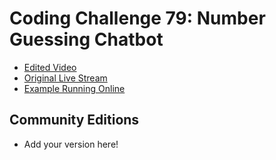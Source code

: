 # Coding Challenge 79: Number Guessing Chatbot
* [Edited Video](https://www.youtube.com/watch?v=zGe1m_bLOFk)
* [Original Live Stream](https://www.youtube.com/watch?v=Pscq691SADc)
* [Example Running Online](https://codingtrain.github.io/Rainbow-Code/CodingChallenges/CC_79_Number_Guessing_Chatbot/)


## Community Editions
* Add your version here!
